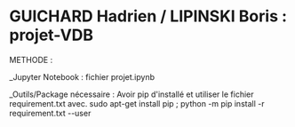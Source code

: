 # GUICHARD Hadrien / LIPINSKI Boris : projet-VDB

METHODE :

_Jupyter Notebook : fichier projet.ipynb

_Outils/Package nécessaire : Avoir pip d'installé et utiliser le fichier requirement.txt avec. sudo apt-get install pip ; python -m pip install -r requirement.txt --user

